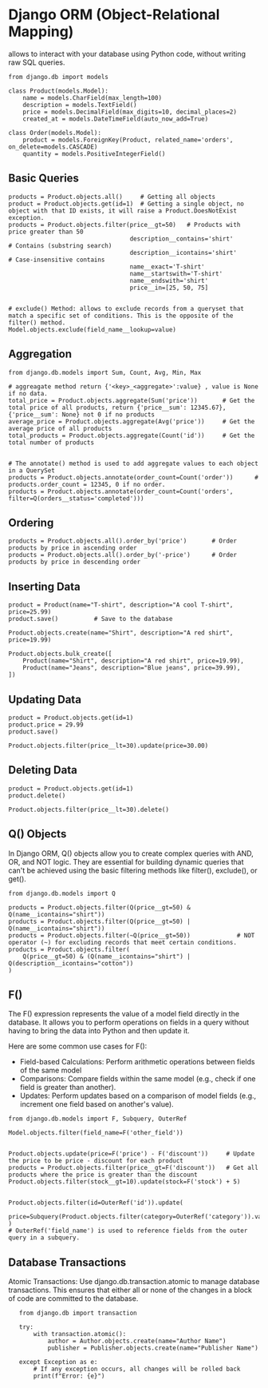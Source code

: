 # Django ORM (Object-Relational Mapping) 
 allows to interact with your database using Python code, without writing raw SQL queries.


```
from django.db import models

class Product(models.Model):
    name = models.CharField(max_length=100)
    description = models.TextField()
    price = models.DecimalField(max_digits=10, decimal_places=2)
    created_at = models.DateTimeField(auto_now_add=True)

class Order(models.Model):
    product = models.ForeignKey(Product, related_name='orders', on_delete=models.CASCADE)
    quantity = models.PositiveIntegerField()
```

## Basic Queries
```
products = Product.objects.all()     # Getting all objects
product = Product.objects.get(id=1)  # Getting a single object, no object with that ID exists, it will raise a Product.DoesNotExist exception.
products = Product.objects.filter(price__gt=50)   # Products with price greater than 50
                                  description__contains='shirt'         # Contains (substring search)
                                  description__icontains='shirt'        # Case-insensitive contains
                                  name__exact='T-shirt'
                                  name__startswith='T-shirt'
                                  name__endswith='shirt'
                                  price__in=[25, 50, 75]


# exclude() Method: allows to exclude records from a queryset that match a specific set of conditions. This is the opposite of the filter() method.
Model.objects.exclude(field_name__lookup=value)

```

## Aggregation
```
from django.db.models import Sum, Count, Avg, Min, Max

# aggreagate method return {'<key>_<aggregate>':value} , value is None if no data.
total_price = Product.objects.aggregate(Sum('price'))       # Get the total price of all products, return {'price__sum': 12345.67}, {'price__sum': None} not 0 if no products
average_price = Product.objects.aggregate(Avg('price'))     # Get the average price of all products
total_products = Product.objects.aggregate(Count('id'))     # Get the total number of products


# The annotate() method is used to add aggregate values to each object in a QuerySet
products = Product.objects.annotate(order_count=Count('order'))      # products.order_count = 12345, 0 if no order.
products = Product.objects.annotate(order_count=Count('orders', filter=Q(orders__status='completed')))

```

## Ordering
```
products = Product.objects.all().order_by('price')       # Order products by price in ascending order
products = Product.objects.all().order_by('-price')      # Order products by price in descending order

```

## Inserting Data
```
product = Product(name="T-shirt", description="A cool T-shirt", price=25.99)
product.save()          # Save to the database

Product.objects.create(name="Shirt", description="A red shirt", price=19.99)

Product.objects.bulk_create([
    Product(name="Shirt", description="A red shirt", price=19.99),
    Product(name="Jeans", description="Blue jeans", price=39.99),
])
```

## Updating Data
```
product = Product.objects.get(id=1)
product.price = 29.99
product.save()

Product.objects.filter(price__lt=30).update(price=30.00)
```

## Deleting Data
```
product = Product.objects.get(id=1)
product.delete()

Product.objects.filter(price__lt=30).delete()
```

## Q() Objects
 In Django ORM, Q() objects allow you to create complex queries with AND, OR, and NOT logic. They are essential for building dynamic queries that can't be achieved using the basic filtering methods like filter(), exclude(), or get().

```
from django.db.models import Q

products = Product.objects.filter(Q(price__gt=50) & Q(name__icontains="shirt")) 
products = Product.objects.filter(Q(price__gt=50) | Q(name__icontains="shirt"))
products = Product.objects.filter(~Q(price__gt=50))             # NOT operator (~) for excluding records that meet certain conditions.
products = Product.objects.filter(
    Q(price__gt=50) & (Q(name__icontains="shirt") | Q(description__icontains="cotton"))
)

```

## F()
 The F() expression represents the value of a model field directly in the database. It allows you to perform operations on fields in a query without having to bring the data into Python and then update it.

 Here are some common use cases for F():
 - Field-based Calculations: Perform arithmetic operations between fields of the same model 
 - Comparisons: Compare fields within the same model (e.g., check if one field is greater than another).
 - Updates: Perform updates based on a comparison of model fields (e.g., increment one field based on another's value).
```
from django.db.models import F, Subquery, OuterRef

Model.objects.filter(field_name=F('other_field'))


Product.objects.update(price=F('price') - F('discount'))     # Update the price to be price - discount for each product
products = Product.objects.filter(price__gt=F('discount'))   # Get all products where the price is greater than the discount
Product.objects.filter(stock__gt=10).update(stock=F('stock') + 5)


Product.objects.filter(id=OuterRef('id')).update(
    price=Subquery(Product.objects.filter(category=OuterRef('category')).values('price').annotate(avg_price=Avg('price')).values('avg_price'))
)
# OuterRef('field_name') is used to reference fields from the outer query in a subquery.

```


## Database Transactions
 Atomic Transactions: Use django.db.transaction.atomic to manage database transactions. This ensures that either all or none of the changes in a block of code are committed to the database.

 ```
    from django.db import transaction
    
    try:
        with transaction.atomic():
            author = Author.objects.create(name="Author Name")
            publisher = Publisher.objects.create(name="Publisher Name")

    except Exception as e:
        # If any exception occurs, all changes will be rolled back
        print(f"Error: {e}")
 ```
 